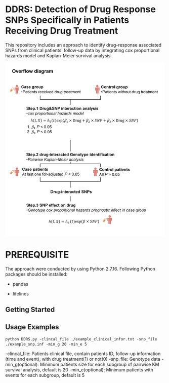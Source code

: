 DDRS: Detection of Drug Response SNPs Specifically in Patients Receiving Drug Treatment
================================
This repository includes an approach to identify drug-response associated SNPs from clinical patients’ follow-up data by integrating cox proportional hazards model and Kaplan-Meier survival analysis. 

![pipeline](https://github.com/ew314/DDRS/blob/main/pipeline/4.figure.1.pipeline.github.jpg)

# PREREQUISITE
The approach were conducted by using Python 2.7.16. 
Following Python packages should be installed:
<ul>
<li><p>pandas</p></li>
<li><p>lifelines</p></li>
</ul>

Getting Started
---------------

Usage Examples
--------------

    python DDRS.py -clincal_file ./example_clinical_infor.txt -snp_file ./example_snp.inf -min_g 20 -min_e 5

-clincal_file: Patients clinical file, contain patients ID, follow-up information (time and event), with drug treatment(1) or not(0)
-snp_file: Genotype data
-min_g(optional): Minimum patients size for each subgroup of pairwise KM survival analysis, default is 20
-min_e(optional): Minimum patients with events for each subgroup, default is 5
